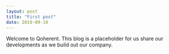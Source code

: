 ```yaml
---
layout: post
title: "First post"
date: 2019-09-10
---
```


Welcome to Qoherent. This blog is a placeholder for us share our developments as we build out our company.
